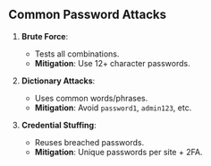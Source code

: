 ## Common Password Attacks  
1. **Brute Force**:  
   - Tests all combinations.  
   - **Mitigation**: Use 12+ character passwords.  

2. **Dictionary Attacks**:  
   - Uses common words/phrases.  
   - **Mitigation**: Avoid `password1`, `admin123`, etc.  

3. **Credential Stuffing**:  
   - Reuses breached passwords.  
   - **Mitigation**: Unique passwords per site + 2FA.  

